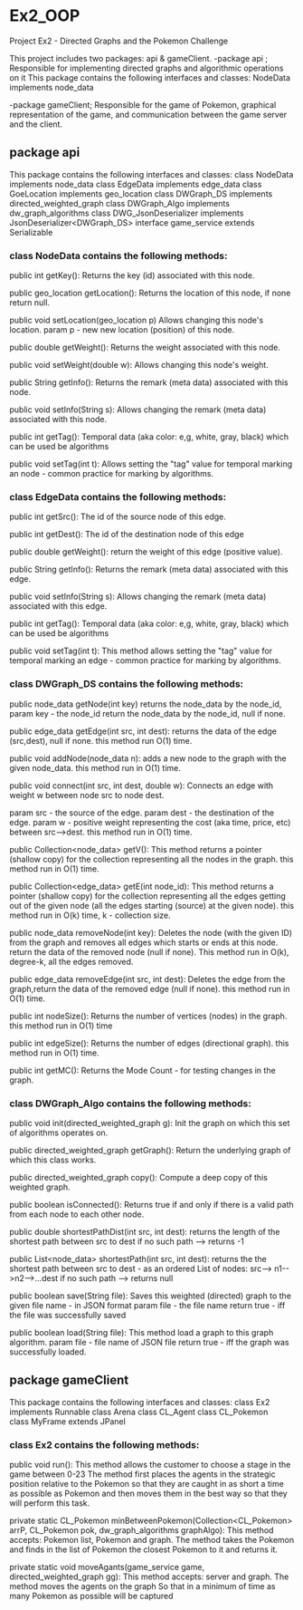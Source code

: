 # Ex2_OOP
Project Ex2 - Directed Graphs and the Pokemon Challenge

This project includes two packages: api & gameClient.
-package api ; Responsible for implementing directed graphs and algorithmic operations on it
This package contains the following interfaces and classes:
NodeData implements node_data

-package gameClient; Responsible for the game of Pokemon, graphical representation of the game, and communication between the game server and the client.

## package api
This package contains the following interfaces and classes:
class NodeData implements node_data
class EdgeData implements edge_data
class GoeLocation implements geo_location
class DWGraph_DS implements directed_weighted_graph
class DWGraph_Algo implements dw_graph_algorithms
class DWG_JsonDeserializer implements JsonDeserializer<DWGraph_DS>
interface game_service extends Serializable

### class NodeData contains the following methods:

public int getKey():
Returns the key (id) associated with this node.
	 
public geo_location getLocation():
Returns the location of this node, if none return null.
	
public void setLocation(geo_location p)
Allows changing this node's location.
param p - new new location  (position) of this node.
	
public double getWeight():
Returns the weight associated with this node.
	
public void setWeight(double w):
Allows changing this node's weight.
	 
public String getInfo():
Returns the remark (meta data) associated with this node.
	
public void setInfo(String s):
Allows changing the remark (meta data) associated with this node.
	 
public int getTag():
Temporal data (aka color: e,g, white, gray, black) which can be used be algorithms	 			 
	  
public void setTag(int t):
Allows setting the "tag" value for temporal marking an node - common
practice for marking by algorithms.


### class EdgeData contains the following methods:

public int getSrc():
The id of the source node of this edge.
	 
public int getDest():
The id of the destination node of this edge
	
public double getWeight():
return the weight of this edge (positive value).
	 
public String getInfo():
Returns the remark (meta data) associated with this edge.
	 
public void setInfo(String s):
Allows changing the remark (meta data) associated with this edge.
	
public int getTag():
Temporal data (aka color: e,g, white, gray, black) 
which can be used be algorithms 
	 
public void setTag(int t):
This method allows setting the "tag" value for temporal marking an edge - common
practice for marking by algorithms.
	 


### class DWGraph_DS contains the following methods:

public node_data getNode(int key)
returns the node_data by the node_id,
param key - the node_id
return the node_data by the node_id, null if none.
	
public edge_data getEdge(int src, int dest):
returns the data of the edge (src,dest), null if none.
this method run O(1) time.
	
public void addNode(node_data n):
adds a new node to the graph with the given node_data.
this method run in O(1) time.
	
	
public void connect(int src, int dest, double w):
Connects an edge with weight w between node src to node dest.

param src - the source of the edge.
param dest - the destination of the edge.
param w - positive weight representing the cost (aka time, price, etc) between src-->dest.
this method run in O(1) time.
	
public Collection<node_data> getV():
This method returns a pointer (shallow copy) for the
collection representing all the nodes in the graph. 
this method run in O(1) time.
	
public Collection<edge_data> getE(int node_id):
This method returns a pointer (shallow copy) for the
collection representing all the edges getting out of 
the given node (all the edges starting (source) at the given node). 
this method run in O(k) time, k -  collection size.
	
	
	
public node_data removeNode(int key):
Deletes the node (with the given ID) from the graph
and removes all edges which starts or ends at this node.
return the data of the removed node (null if none). 
This method  run in O(k), degree-k,  all the edges  removed.
	
public edge_data removeEdge(int src, int dest):
Deletes the edge from the graph,return the data of the removed edge (null if none).
this method run in O(1) time.
	 
	 
public int nodeSize():
Returns the number of vertices (nodes) in the graph.
this method run in O(1) time
	
public int edgeSize():
Returns the number of edges (directional graph).
this method run in O(1) time.


public int getMC():
Returns the Mode Count - for testing changes in the graph.



### class DWGraph_Algo contains the following methods:

public void init(directed_weighted_graph g):
Init the graph on which this set of algorithms operates on.
   
public directed_weighted_graph getGraph():
Return the underlying graph of which this class works.

    
public directed_weighted_graph copy():
Compute a deep copy of this weighted graph.
    
  
public boolean isConnected():
Returns true if and only if  there is a valid path from each node to each
other node.
   
   
public double shortestPathDist(int src, int dest):
returns the length of the shortest path between src to dest
if no such path --> returns -1
    
   
public List<node_data> shortestPath(int src, int dest):
returns the the shortest path between src to dest - as an ordered List of nodes:
src--> n1-->n2-->...dest
if no such path --> returns null
     

public boolean save(String file):
Saves this weighted (directed) graph to the given
file name - in JSON format
param file - the file name 
return true - iff the file was successfully saved


public boolean load(String file):
This method load a graph to this graph algorithm.
param file - file name of JSON file
return true - iff the graph was successfully loaded.


## package gameClient
This package contains the following interfaces and classes:
class Ex2 implements Runnable
class Arena
class CL_Agent
class CL_Pokemon     
class MyFrame extends JPanel

### class Ex2 contains the following methods:

public void run():
This method allows the customer to choose a stage in the game between 0-23
The method first places the agents in the strategic position relative to the Pokemon
 so that they are caught in as short a time as possible as Pokemon and then moves them in the best way so that they will perform this task.

private static CL_Pokemon minBetweenPokemon(Collection<CL_Pokemon> arrP, CL_Pokemon pok, dw_graph_algorithms graphAlgo):
This method accepts: Pokemon list, Pokemon and graph.
The method takes the Pokemon and finds in the list of Pokemon the closest Pokemon to it and returns it.


private static void moveAgants(game_service game, directed_weighted_graph gg):
This method accepts: server and graph.
The method moves the agents on the graph
So that in a minimum of time as many Pokemon as possible will be captured


 









 
	



	


